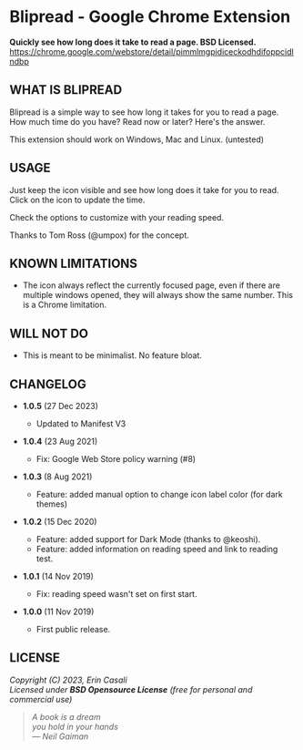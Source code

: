 Blipread - Google Chrome Extension
==================================

**Quickly see how long does it take to read a page. BSD Licensed.**  
<https://chrome.google.com/webstore/detail/pimmlmgpidiceckodhdifoppcidlndbp>  



WHAT IS BLIPREAD
----------------

Blipread is a simple way to see how long it takes for you to read a page.
How much time do you have? Read now or later? Here's the answer.

This extension should work on Windows, Mac and Linux. (untested)


USAGE
-----

Just keep the icon visible and see how long does it take for you to read.
Click on the icon to update the time.

Check the options to customize with your reading speed.

Thanks to Tom Ross (@umpox) for the concept.


KNOWN LIMITATIONS
-----------------

* The icon always reflect the currently focused page, even if there are
  multiple windows opened, they will always show the same number.
  This is a Chrome limitation.



WILL NOT DO
-----------

* This is meant to be minimalist. No feature bloat.


CHANGELOG
---------

* **1.0.5** (27 Dec 2023)
  * Updated to Manifest V3

* **1.0.4** (23 Aug 2021)
  * Fix: Google Web Store policy warning (#8)

* **1.0.3** (8 Aug 2021)
  * Feature: added manual option to change icon label color (for dark themes)

* **1.0.2** (15 Dec 2020)
  * Feature: added support for Dark Mode (thanks to @keoshi).
  * Feature: added information on reading speed and link to reading test.

* **1.0.1** (14 Nov 2019)
  * Fix: reading speed wasn't set on first start.

* **1.0.0** (11 Nov 2019)
  * First public release.



LICENSE
-------

  _Copyright (C) 2023, Erin Casali_  
  _Licensed under **BSD Opensource License** (free for personal and commercial use)_


> _A book is a dream_  
> _you hold in your hands_  
> _— Neil Gaiman_
